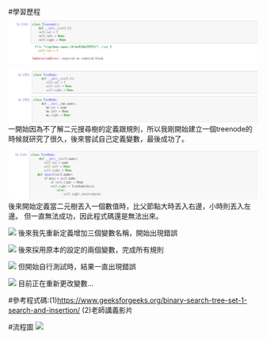 #學習歷程
![](https://github.com/cream1117/DSA/blob/master/%E5%AD%B8%E7%BF%92%E6%AD%B7%E7%A8%8B1.png)
![](https://github.com/cream1117/DSA/blob/master/%E5%AD%B8%E7%BF%92%E6%AD%B7%E7%A8%8B2.png)
一開始因為不了解二元搜尋樹的定義跟規則，所以我剛開始建立一個treenode的時候就研究了很久，後來嘗試自己定義變數，最後成功了。

![](https://github.com/cream1117/DSA/blob/master/%E5%AD%B8%E7%BF%92%E6%AD%B7%E7%A8%8B3.png)
後來開始定義當二元樹丟入一個數值時，比父節點大時丟入右邊，小時則丟入左邊。
但一直無法成功，因此程式碼還是無法出來。

![](https://imgur.com/gev8Tzz.jpg)
後來我先重新定義增加三個變數名稱，開始出現錯誤

![](https://imgur.com/C4PgJXS.jpg)
後來採用原本的設定的兩個變數，完成所有規則

![](https://imgur.com/X0IIlii.jpg)
但開始自行測試時，結果一直出現錯誤

![](https://imgur.com/C41nFw4.jpg)
目前正在重新更改變數...

#參考程式碼:(1)https://www.geeksforgeeks.org/binary-search-tree-set-1-search-and-insertion/
            (2)老師講義影片



#流程圖
![](https://i.imgur.com/n1NB999.jpg)
